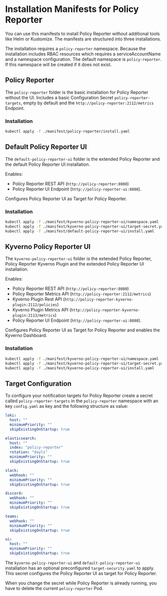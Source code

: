 # Installation Manifests for Policy Reporter

You can use this manifests to install Policy Reporter without additional tools like Helm or Kustomize. The manifests are structured into three installations.

The installation requires a `policy-reporter` namespace. Because the installation includes RBAC resources which requires a serviceAccountName and a namespace configuration. The default namespace is `policy-reporter`. If this namespace will be created if it does not exist.

## Policy Reporter

The `policy-reporter` folder is the basic installation for Policy Reporter without the UI. Includes a basic Configuration Secret `policy-reporter-targets`, empty by default and the `http://policy-reporter:2112/metrics` Endpoint.

### Installation

```bash
kubectl apply -f ./manifest/policy-reporter/install.yaml
```

## Default Policy Reporter UI

The `default-policy-reporter-ui` folder is the extended Policy Reporter and the default Policy Reporter UI installation. 

Enables: 
* Policy Reporter REST API (`http://policy-reporter:8080`) 
* Policy Reporter UI Endpoint (`http://policy-reporter-ui:8080`). 

Configures Policy Reporter UI as Target for Policy Reporter.

### Installation

```bash
kubectl apply -f ./manifest/kyverno-policy-reporter-ui/namespace.yaml
kubectl apply -f ./manifest/kyverno-policy-reporter-ui/target-secret.yaml
kubectl apply -f ./manifest/default-policy-reporter-ui/install.yaml
```

## Kyverno Policy Reporter UI

The `kyverno-policy-reporter-ui` folder is the extended Policy Reporter, Policy Reporter Kyverno Plugin and the extended Policy Reporter UI installation. 

Enables:
* Policy Reporter REST API (`http://policy-reporter:8080`)
* Policy Reporter Metrics API (`http://policy-reporter:2112/metrics`)
* Kyverno Plugin Rest API (`http://policy-reporter-kyverno-plugin:2112/policies`)
* Kyverno Plugin Metrics API (`http://policy-reporter-kyverno-plugin:2113/metrics`) 
* Policy Reporter UI Endpoint (`http://policy-reporter-ui:8080`). 

Configures Policy Reporter UI as Target for Policy Reporter and enables the Kyverno Dashboard.

### Installation

```bash
kubectl apply -f ./manifest/kyverno-policy-reporter-ui/namespace.yaml
kubectl apply -f ./manifest/kyverno-policy-reporter-ui/target-secret.yaml
kubectl apply -f ./manifest/kyverno-policy-reporter-ui/install.yaml
```

## Target Configuration

To configure your notification targets for Policy Reporter create a secret called `policy-reporter-targets` in the `policy-reporter` namespace with an key `config.yaml` as key and the following structure as value:

```yaml
loki:
  host: ""
  minimumPriority: ""
  skipExistingOnStartup: true

elasticsearch:
  host: ""
  index: "policy-reporter"
  rotation: "dayli"
  minimumPriority: ""
  skipExistingOnStartup: true

slack:
  webhook: ""
  minimumPriority: ""
  skipExistingOnStartup: true

discord:
  webhook: ""
  minimumPriority: ""
  skipExistingOnStartup: true

teams:
  webhook: ""
  minimumPriority: ""
  skipExistingOnStartup: true

ui:
  host: ""
  minimumPriority: ""
  skipExistingOnStartup: true

```

The `kyverno-policy-reporter-ui` and `default-policy-reporter-ui` installation has an optional preconfigured `target-security.yaml` to apply. This secret configures the Policy Reporter UI as target for Policy Reporter.

When you change the secret while Policy Reporter is already running, you have to delete the current `policy-reporter` Pod.
